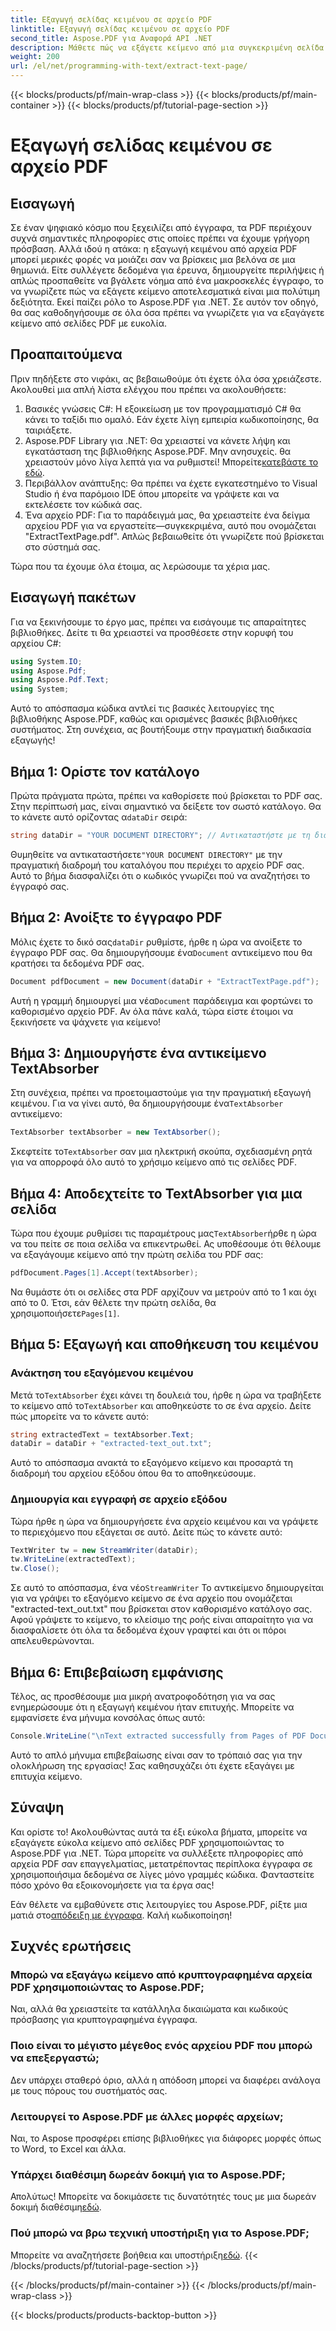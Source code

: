 ```yaml
---
title: Εξαγωγή σελίδας κειμένου σε αρχείο PDF
linktitle: Εξαγωγή σελίδας κειμένου σε αρχείο PDF
second_title: Aspose.PDF για Αναφορά API .NET
description: Μάθετε πώς να εξάγετε κείμενο από μια συγκεκριμένη σελίδα σε αρχείο PDF χρησιμοποιώντας το Aspose.PDF για .NET.
weight: 200
url: /el/net/programming-with-text/extract-text-page/
---
```


{{< blocks/products/pf/main-wrap-class >}}
{{< blocks/products/pf/main-container >}}
{{< blocks/products/pf/tutorial-page-section >}}

# Εξαγωγή σελίδας κειμένου σε αρχείο PDF

## Εισαγωγή

Σε έναν ψηφιακό κόσμο που ξεχειλίζει από έγγραφα, τα PDF περιέχουν συχνά σημαντικές πληροφορίες στις οποίες πρέπει να έχουμε γρήγορη πρόσβαση. Αλλά ιδού η ατάκα: η εξαγωγή κειμένου από αρχεία PDF μπορεί μερικές φορές να μοιάζει σαν να βρίσκεις μια βελόνα σε μια θημωνιά. Είτε συλλέγετε δεδομένα για έρευνα, δημιουργείτε περιλήψεις ή απλώς προσπαθείτε να βγάλετε νόημα από ένα μακροσκελές έγγραφο, το να γνωρίζετε πώς να εξάγετε κείμενο αποτελεσματικά είναι μια πολύτιμη δεξιότητα. Εκεί παίζει ρόλο το Aspose.PDF για .NET. Σε αυτόν τον οδηγό, θα σας καθοδηγήσουμε σε όλα όσα πρέπει να γνωρίζετε για να εξαγάγετε κείμενο από σελίδες PDF με ευκολία.

## Προαπαιτούμενα

Πριν πηδήξετε στο νιφάκι, ας βεβαιωθούμε ότι έχετε όλα όσα χρειάζεστε. Ακολουθεί μια απλή λίστα ελέγχου που πρέπει να ακολουθήσετε:

1. Βασικές γνώσεις C#: Η εξοικείωση με τον προγραμματισμό C# θα κάνει το ταξίδι πιο ομαλό. Εάν έχετε λίγη εμπειρία κωδικοποίησης, θα ταιριάξετε.
2. Aspose.PDF Library για .NET: Θα χρειαστεί να κάνετε λήψη και εγκατάσταση της βιβλιοθήκης Aspose.PDF. Μην ανησυχείς. θα χρειαστούν μόνο λίγα λεπτά για να ρυθμιστεί! Μπορείτε[κατεβάστε το εδώ](https://releases.aspose.com/pdf/net/).
3. Περιβάλλον ανάπτυξης: Θα πρέπει να έχετε εγκατεστημένο το Visual Studio ή ένα παρόμοιο IDE όπου μπορείτε να γράψετε και να εκτελέσετε τον κώδικά σας.
4. Ένα αρχείο PDF: Για το παράδειγμά μας, θα χρειαστείτε ένα δείγμα αρχείου PDF για να εργαστείτε—συγκεκριμένα, αυτό που ονομάζεται "ExtractTextPage.pdf". Απλώς βεβαιωθείτε ότι γνωρίζετε πού βρίσκεται στο σύστημά σας.

Τώρα που τα έχουμε όλα έτοιμα, ας λερώσουμε τα χέρια μας.

## Εισαγωγή πακέτων

Για να ξεκινήσουμε το έργο μας, πρέπει να εισάγουμε τις απαραίτητες βιβλιοθήκες. Δείτε τι θα χρειαστεί να προσθέσετε στην κορυφή του αρχείου C#:

```csharp
using System.IO;
using Aspose.Pdf;
using Aspose.Pdf.Text;
using System;
```

Αυτό το απόσπασμα κώδικα αντλεί τις βασικές λειτουργίες της βιβλιοθήκης Aspose.PDF, καθώς και ορισμένες βασικές βιβλιοθήκες συστήματος. Στη συνέχεια, ας βουτήξουμε στην πραγματική διαδικασία εξαγωγής!

## Βήμα 1: Ορίστε τον κατάλογο

Πρώτα πράγματα πρώτα, πρέπει να καθορίσετε πού βρίσκεται το PDF σας. Στην περίπτωσή μας, είναι σημαντικό να δείξετε τον σωστό κατάλογο. Θα το κάνετε αυτό ορίζοντας α`dataDir` σειρά:

```csharp
string dataDir = "YOUR DOCUMENT DIRECTORY"; // Αντικαταστήστε με τη διαδρομή PDF σας
```

 Θυμηθείτε να αντικαταστήσετε`"YOUR DOCUMENT DIRECTORY"` με την πραγματική διαδρομή του καταλόγου που περιέχει το αρχείο PDF σας. Αυτό το βήμα διασφαλίζει ότι ο κωδικός γνωρίζει πού να αναζητήσει το έγγραφό σας.

## Βήμα 2: Ανοίξτε το έγγραφο PDF

 Μόλις έχετε το δικό σας`dataDir` ρυθμίστε, ήρθε η ώρα να ανοίξετε το έγγραφο PDF σας. Θα δημιουργήσουμε ένα`Document` αντικείμενο που θα κρατήσει τα δεδομένα PDF σας.

```csharp
Document pdfDocument = new Document(dataDir + "ExtractTextPage.pdf");
```

 Αυτή η γραμμή δημιουργεί μια νέα`Document` παράδειγμα και φορτώνει το καθορισμένο αρχείο PDF. Αν όλα πάνε καλά, τώρα είστε έτοιμοι να ξεκινήσετε να ψάχνετε για κείμενο!

## Βήμα 3: Δημιουργήστε ένα αντικείμενο TextAbsorber

 Στη συνέχεια, πρέπει να προετοιμαστούμε για την πραγματική εξαγωγή κειμένου. Για να γίνει αυτό, θα δημιουργήσουμε ένα`TextAbsorber` αντικείμενο:

```csharp
TextAbsorber textAbsorber = new TextAbsorber();
```

 Σκεφτείτε το`TextAbsorber` σαν μια ηλεκτρική σκούπα, σχεδιασμένη ρητά για να απορροφά όλο αυτό το χρήσιμο κείμενο από τις σελίδες PDF. 

## Βήμα 4: Αποδεχτείτε το TextAbsorber για μια σελίδα

 Τώρα που έχουμε ρυθμίσει τις παραμέτρους μας`TextAbsorber`ήρθε η ώρα να του πείτε σε ποια σελίδα να επικεντρωθεί. Ας υποθέσουμε ότι θέλουμε να εξαγάγουμε κείμενο από την πρώτη σελίδα του PDF σας:

```csharp
pdfDocument.Pages[1].Accept(textAbsorber);
```

 Να θυμάστε ότι οι σελίδες στα PDF αρχίζουν να μετρούν από το 1 και όχι από το 0. Έτσι, εάν θέλετε την πρώτη σελίδα, θα χρησιμοποιήσετε`Pages[1]`.

## Βήμα 5: Εξαγωγή και αποθήκευση του κειμένου

### Ανάκτηση του εξαγόμενου κειμένου

 Μετά το`TextAbsorber` έχει κάνει τη δουλειά του, ήρθε η ώρα να τραβήξετε το κείμενο από το`TextAbsorber` και αποθηκεύστε το σε ένα αρχείο. Δείτε πώς μπορείτε να το κάνετε αυτό:

```csharp
string extractedText = textAbsorber.Text;
dataDir = dataDir + "extracted-text_out.txt";
```

Αυτό το απόσπασμα ανακτά το εξαγόμενο κείμενο και προσαρτά τη διαδρομή του αρχείου εξόδου όπου θα το αποθηκεύσουμε.

### Δημιουργία και εγγραφή σε αρχείο εξόδου

Τώρα ήρθε η ώρα να δημιουργήσετε ένα αρχείο κειμένου και να γράψετε το περιεχόμενο που εξάγεται σε αυτό. Δείτε πώς το κάνετε αυτό:

```csharp
TextWriter tw = new StreamWriter(dataDir);
tw.WriteLine(extractedText);
tw.Close();
```

 Σε αυτό το απόσπασμα, ένα νέο`StreamWriter` Το αντικείμενο δημιουργείται για να γράψει το εξαγόμενο κείμενο σε ένα αρχείο που ονομάζεται "extracted-text_out.txt" που βρίσκεται στον καθορισμένο κατάλογο σας. Αφού γράψετε το κείμενο, το κλείσιμο της ροής είναι απαραίτητο για να διασφαλίσετε ότι όλα τα δεδομένα έχουν γραφτεί και ότι οι πόροι απελευθερώνονται.

## Βήμα 6: Επιβεβαίωση εμφάνισης

Τέλος, ας προσθέσουμε μια μικρή ανατροφοδότηση για να σας ενημερώσουμε ότι η εξαγωγή κειμένου ήταν επιτυχής. Μπορείτε να εμφανίσετε ένα μήνυμα κονσόλας όπως αυτό:

```csharp
Console.WriteLine("\nText extracted successfully from Pages of PDF Document.\nFile saved at " + dataDir);
```

Αυτό το απλό μήνυμα επιβεβαίωσης είναι σαν το τρόπαιό σας για την ολοκλήρωση της εργασίας! Σας καθησυχάζει ότι έχετε εξαγάγει με επιτυχία κείμενο.

## Σύναψη

Και ορίστε το! Ακολουθώντας αυτά τα έξι εύκολα βήματα, μπορείτε να εξαγάγετε εύκολα κείμενο από σελίδες PDF χρησιμοποιώντας το Aspose.PDF για .NET. Τώρα μπορείτε να συλλέξετε πληροφορίες από αρχεία PDF σαν επαγγελματίας, μετατρέποντας περίπλοκα έγγραφα σε χρησιμοποιήσιμα δεδομένα σε λίγες μόνο γραμμές κώδικα. Φανταστείτε πόσο χρόνο θα εξοικονομήσετε για τα έργα σας!

 Εάν θέλετε να εμβαθύνετε στις λειτουργίες του Aspose.PDF, ρίξτε μια ματιά στο[απόδειξη με έγγραφα](https://reference.aspose.com/pdf/net/). Καλή κωδικοποίηση!

## Συχνές ερωτήσεις

### Μπορώ να εξαγάγω κείμενο από κρυπτογραφημένα αρχεία PDF χρησιμοποιώντας το Aspose.PDF;
Ναι, αλλά θα χρειαστείτε τα κατάλληλα δικαιώματα και κωδικούς πρόσβασης για κρυπτογραφημένα έγγραφα.

### Ποιο είναι το μέγιστο μέγεθος ενός αρχείου PDF που μπορώ να επεξεργαστώ;
Δεν υπάρχει σταθερό όριο, αλλά η απόδοση μπορεί να διαφέρει ανάλογα με τους πόρους του συστήματός σας.

### Λειτουργεί το Aspose.PDF με άλλες μορφές αρχείων;
Ναι, το Aspose προσφέρει επίσης βιβλιοθήκες για διάφορες μορφές όπως το Word, το Excel και άλλα.

### Υπάρχει διαθέσιμη δωρεάν δοκιμή για το Aspose.PDF;
 Απολύτως! Μπορείτε να δοκιμάσετε τις δυνατότητές τους με μια δωρεάν δοκιμή διαθέσιμη[εδώ](https://releases.aspose.com/).

### Πού μπορώ να βρω τεχνική υποστήριξη για το Aspose.PDF;
 Μπορείτε να αναζητήσετε βοήθεια και υποστήριξη[εδώ](https://forum.aspose.com/c/pdf/10).
{{< /blocks/products/pf/tutorial-page-section >}}

{{< /blocks/products/pf/main-container >}}
{{< /blocks/products/pf/main-wrap-class >}}

{{< blocks/products/products-backtop-button >}}
